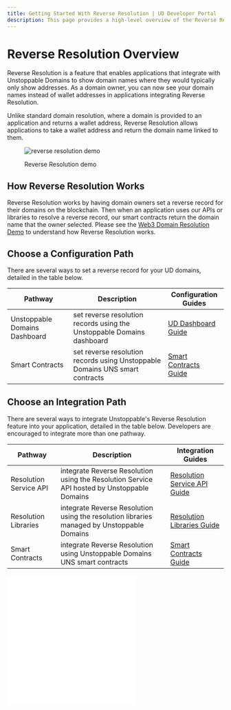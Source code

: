 ```yaml
---
title: Getting Started With Reverse Resolution | UD Developer Portal
description: This page provides a high-level overview of the Reverse Resolution feature.
---
```


# Reverse Resolution Overview

Reverse Resolution is a feature that enables applications that integrate with Unstoppable Domains to show domain names where they would typically only show addresses. As a domain owner, you can now see your domain names instead of wallet addresses in applications integrating Reverse Resolution.

Unlike standard domain resolution, where a domain is provided to an application and returns a wallet address, Reverse Resolution allows applications to take a wallet address and return the domain name linked to them.

<figure>

![reverse resolution demo](/images/reverse-resolution-illustration.jpeg "#width=80%;")

<figcaption>Reverse Resolution demo</figcaption>
</figure>

## How Reverse Resolution Works

Reverse Resolution works by having domain owners set a reverse record for their domains on the blockchain. Then when an application uses our APIs or libraries to resolve a reverse record, our smart contracts return the domain name that the owner selected. Please see the [Web3 Domain Resolution Demo](https://resolutionwithunstoppable.com) to understand how Reverse Resolution works.

## Choose a Configuration Path

There are several ways to set a reverse record for your UD domains, detailed in the table below.

| Pathway | Description | Configuration Guides |
| - | - | - |
| Unstoppable Domains Dashboard | set reverse resolution records using the Unstoppable Domains dashboard | [UD Dashboard Guide](config-guides/ud-dashboard.md) |
| Smart Contracts | set reverse resolution records using Unstoppable Domains UNS smart contracts | [Smart Contracts Guide](config-guides/smart-contracts.md) |

## Choose an Integration Path

There are several ways to integrate Unstoppable's Reverse Resolution feature into your application, detailed in the table below. Developers are encouraged to integrate more than one pathway.

| Pathway | Description | Integration Guides |
| - | - | - |
| Resolution Service API | integrate Reverse Resolution using the Resolution Service API hosted by Unstoppable Domains | [Resolution Service API Guide](https://docs.unstoppabledomains.com/openapi/resolution/#operation/ReverseController.getReverse)
| Resolution Libraries | integrate Reverse Resolution using the resolution libraries managed by Unstoppable Domains | [Resolution Libraries Guide](integration-guides/resolution-libraries.md)
| Smart Contracts | integrate Reverse Resolution using Unstoppable Domains UNS smart contracts | [Smart Contracts Guide](integration-guides/smart-contracts.md) |

<embed src="/snippets/_discord.md" />

<embed src="/snippets/_developer-survey-embed.md" />
